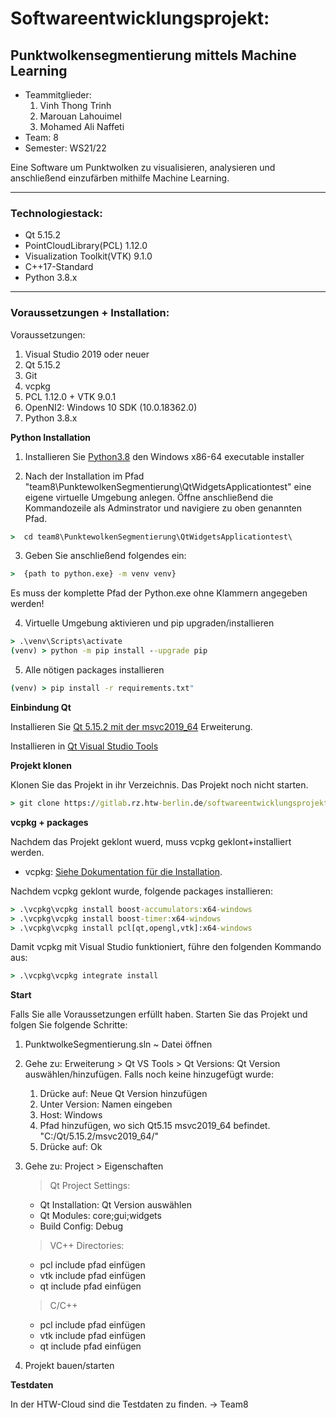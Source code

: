 # Softwareentwicklungsprojekt: <Punktwolkensegmentierung mittels Machine Learning>

## Punktwolkensegmentierung mittels Machine Learning

- Teammitglieder:
  1.  Vinh Thong Trinh
  2.  Marouan Lahouimel
  3.  Mohamed Ali Naffeti
- Team: 8
- Semester: WS21/22

Eine Software um Punktwolken zu visualisieren, analysieren und anschließend einzufärben mithilfe Machine Learning.

---

### Technologiestack:

- Qt 5.15.2
- PointCloudLibrary(PCL) 1.12.0
- Visualization Toolkit(VTK) 9.1.0
- C++17-Standard
- Python 3.8.x

---

### Voraussetzungen + Installation:

Voraussetzungen:

1. Visual Studio 2019 oder neuer
2. Qt 5.15.2
3. Git
4. vcpkg
5. PCL 1.12.0 + VTK 9.0.1
6. OpenNI2: Windows 10 SDK (10.0.18362.0)
7. Python 3.8.x

**Python Installation**

1. Installieren Sie [Python3.8](https://www.python.org/downloads/release/python-380/) den Windows x86-64 executable installer

2. Nach der Installation im Pfad "team8\PunktewolkenSegmentierung\QtWidgetsApplicationtest" eine eigene virtuelle Umgebung anlegen. Öffne anschließend die Kommandozeile als Adminstrator und navigiere zu oben genannten Pfad.

```cmd
>  cd team8\PunktewolkenSegmentierung\QtWidgetsApplicationtest\
```

3. Geben Sie anschließend folgendes ein:

```cmd
>  {path to python.exe} -m venv venv}
```
Es muss der komplette Pfad der Python.exe ohne Klammern angegeben werden!

4. Virtuelle Umgebung aktivieren und pip upgraden/installieren

```cmd
> .\venv\Scripts\activate
(venv) > python -m pip install --upgrade pip
```

5. Alle nötigen packages installieren

```cmd
(venv) > pip install -r requirements.txt"
```

**Einbindung Qt**

Installieren Sie [Qt 5.15.2 mit der msvc2019_64](https://www.qt.io/download) Erweiterung.

Installieren in [Qt Visual Studio Tools](https://marketplace.visualstudio.com/items?itemName=TheQtCompany.QtVisualStudioTools-19123)

**Projekt klonen**

Klonen Sie das Projekt in ihr Verzeichnis. Das Projekt noch nicht starten.

```cmd
> git clone https://gitlab.rz.htw-berlin.de/softwareentwicklungsprojekt/wise2021-22/team8.git
```

**vcpkg + packages**

Nachdem das Projekt geklont wuerd, muss vcpkg geklont+installiert werden.

- vcpkg: [Siehe Dokumentation für die Installation](https://github.com/microsoft/vcpkg).
  <!-- - **Link:** https://github.com/microsoft/vcpkg -->

Nachdem vcpkg geklont wurde, folgende packages installieren:

```cmd
> .\vcpkg\vcpkg install boost-accumulators:x64-windows
> .\vcpkg\vcpkg install boost-timer:x64-windows
> .\vcpkg\vcpkg install pcl[qt,opengl,vtk]:x64-windows
```

Damit vcpkg mit Visual Studio funktioniert, führe den folgenden Kommando aus:

```cmd
> .\vcpkg\vcpkg integrate install
```

**Start**

Falls Sie alle Voraussetzungen erfüllt haben. Starten Sie das Projekt und folgen Sie folgende Schritte:

1. PunktwolkeSegmentierung.sln ~ Datei öffnen
2. Gehe zu: Erweiterung > Qt VS Tools > Qt Versions: Qt Version auswählen/hinzufügen.
   Falls noch keine hinzugefügt wurde:
   1. Drücke auf: Neue Qt Version hinzufügen
   2. Unter Version: Namen eingeben
   3. Host: Windows
   4. Pfad hinzufügen, wo sich Qt5.15 msvc2019_64 befindet. "C:/Qt/5.15.2/msvc2019_64/"
   5. Drücke auf: Ok
3. Gehe zu: Project > Eigenschaften

   > Qt Project Settings:

   - Qt Installation: Qt Version auswählen
   - Qt Modules: core;gui;widgets
   - Build Config: Debug

   > VC++ Directories:

   - pcl include pfad einfügen
   - vtk include pfad einfügen
   - qt include pfad einfügen

   > C/C++

   - pcl include pfad einfügen
   - vtk include pfad einfügen
   - qt include pfad einfügen

4. Projekt bauen/starten

**Testdaten**

In der HTW-Cloud sind die Testdaten zu finden.
-> Team8

